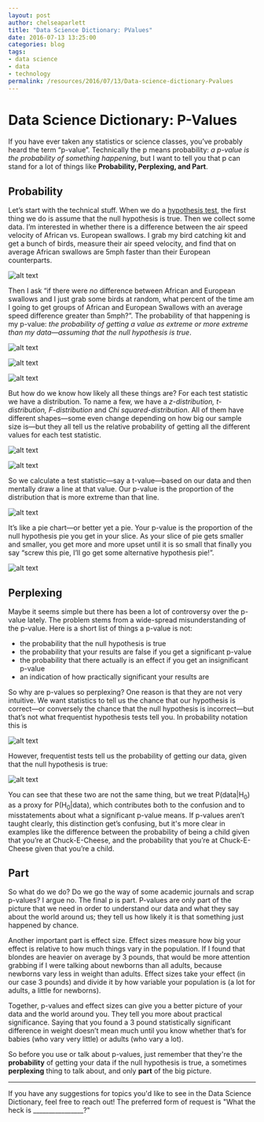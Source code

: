 ```yaml
---
layout: post
author: chelseaparlett
title: "Data Science Dictionary: PValues"
date: 2016-07-13 13:25:00
categories: blog
tags:
- data science
- data
- technology
permalink: /resources/2016/07/13/Data-science-dictionary-Pvalues
---
```


# Data Science Dictionary: P-Values

If you have ever taken any statistics or science classes, you’ve probably heard the term “p-value”. Technically the p means probability: *a p-value is the probability of something happening*, but I want to tell you that p can stand for a lot of things like **Probability, Perplexing, and Part**.

## Probability
Let’s start with the technical stuff. When we do a [hypothesis test](https://medium.com/@chelseaparlett/basic-hypothesis-tests-clear-statistics-5d99f6af208c#.w8hj5e6xh), the first thing we do is assume that the null hypothesis is true. Then we collect some data. I’m interested in whether there is a difference between the air speed velocity of African vs. European swallows. I grab my bird catching kit and get a bunch of birds, measure their air speed velocity, and find that on average African swallows are 5mph faster than their European counterparts.

![alt text](/assets/img/postimages/forScience.jpg "No I swear ma'am, this is for an experiment" )

Then I ask “if there were *no* difference between African and European swallows and I just grab some birds at random, what percent of the time am I going to get groups of African and European Swallows with an average speed difference greater than 5mph?”. The probability of that happening is my p-value: *the probability of getting a value as extreme or more extreme than my data—assuming that the null hypothesis is true*.

![alt text](/assets/img/postimages/tZ.jpg "tz distribution")

![alt text](/assets/img/postimages/F.jpg "F distribution")

![alt text](/assets/img/postimages/Chi.jpg "Chi distribution")

But how do we know how likely all these things are? For each test statistic we have a distribution. To name a few, we have a *z-distribution, t-distribution, F-distribution* and *Chi squared-distribution*. All of them have different shapes—some even change depending on how big our sample size is—but they all tell us the relative probability of getting all the different values for each test statistic.

![alt text](/assets/img/postimages/pValue.jpg "p-value graphic")

![alt text](/assets/img/postimages/proportion.jpg "roportion of area over distribution")

So we calculate a test statistic—say a t-value—based on our data and then mentally draw a line at that value. Our p-value is the proportion of the distribution that is more extreme than that line.

![alt text](/assets/img/postimages/pie.jpg "Pie Graph and Distribution")

It’s like a pie chart—or better yet a pie. Your p-value is the proportion of the null hypothesis pie you get in your slice. As your slice of pie gets smaller and smaller, you get more and more upset until it is so small that finally you say “screw this pie, I’ll go get some alternative hypothesis pie!”.

![alt text](/assets/img/postimages/NotEnoughPie.jpg "not enough pie")

## Perplexing
Maybe it seems simple but there has been a lot of controversy over the p-value lately. The problem stems from a wide-spread misunderstanding of the p-value. Here is a short list of things a p-value is not:

- the probability that the null hypothesis is true
- the probability that your results are false if you get a significant p-value
- the probability that there actually is an effect if you get an insignificant p-value
- an indication of how practically significant your results are

So why are p-values so perplexing? One reason is that they are not very intuitive. We want statistics to tell us the chance that our hypothesis is correct—or conversely the chance that the null  hypothesis is incorrect—but that’s not what frequentist hypothesis tests tell you.  In probability notation this is

![alt text](/assets/img/postimages/pHoData.jpg "P(Ho|Data)")

However, frequentist tests tell us the probability of getting our data, given that the null hypothesis is true:

![alt text](/assets/img/postimages/pDataHo.jpg "P(Data|Ho)")

You can see that these two are not the same thing, but we treat P(data|H<sub>0</sub>) as a proxy for P(H<sub>0</sub>|data), which contributes both to the confusion and to misstatements about what a significant p-value means. If p-values aren’t taught clearly, this distinction get’s confusing, but it's more clear in examples like the difference between the probability of being a child given that you’re at Chuck-E-Cheese, and the probability that you’re at Chuck-E-Cheese given that you’re a child.

## Part
So what do we do? Do we go the way of some academic journals and scrap p-values? I argue no. The final p is part. P-values are only part of the picture that we need in order to understand our data and what they say about the world around us; they tell us how likely it is that something just happened by chance.

Another important part is effect size. Effect sizes measure how big your effect is relative to how much things vary in the population. If I found that blondes are heavier on average by 3 pounds, that would be more attention grabbing if I were talking about newborns than all adults, because newborns vary less in weight than adults. Effect sizes take your effect (in our case 3 pounds) and divide it by how variable your population is (a lot for adults, a little for newborns).

Together, p-values and effect sizes can give you a better picture of your data and the world around you. They tell you more about practical significance. Saying that you found a 3 pound statistically significant difference in weight doesn’t mean much until you know whether that’s for babies (who vary very little) or adults (who vary a lot).

So before you use or talk about p-values, just remember that they're the **probability** of getting your data if the null hypothesis is true, a sometimes **perplexing** thing to talk about, and only **part** of the big picture.

---

If you have any suggestions for topics you'd like to see in the Data Science Dictionary, feel free to reach out! The preferred form of request is "What the heck is ________________?"
